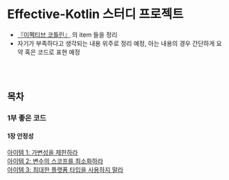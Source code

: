 # Effective-Kotlin 스터디 프로젝트


* [『이펙티브 코틀린』](https://search.shopping.naver.com/book/catalog/32487702885?cat_id=50010920&frm=PBOKPRO&query=%EC%9D%B4%ED%8E%99%ED%8B%B0%EB%B8%8C+%EC%BD%94%ED%8B%80%EB%A6%B0&NaPm=ct%3Dlahgcync%7Cci%3Dd10b78abfa18b3007fc073dfa957e55ee9aa6247%7Ctr%3Dboknx%7Csn%3D95694%7Chk%3D4bef5656766bbf8ca360def11e21f03d8c34c690) 의 item 들을 정리
* 자기가 부족하다고 생각되는 내용 위주로 정리 예정, 아는 내용의 경우 간단하게 요약 혹은 코드로 표현 예정  
<br>

<!-- ## Sample Code Reference   -->
<br>

## 목차


### 1부 좋은 코드  
#### 1장 안정성  
  
[아이템 1: 가변성을 제한하라](./summary/item_01.md)  
[아이템 2: 변수의 스코프를 최소화하라](./summary/item_02.md)  
[아이템 3: 최대한 플랫폼 타입을 사용하지 말라](./summary/item_03.md)  

